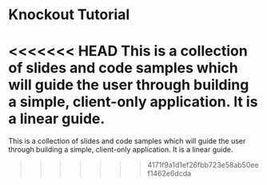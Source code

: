 Knockout Tutorial
================
<<<<<<< HEAD
This is a collection of slides and code samples which will guide the user through building a simple, client-only application. It is a linear guide.
=======
This is a collection of slides and code samples which will guide the user through building a simple, client-only application. It is a linear guide.
>>>>>>> 4171f9a1d1ef26fbb723e58ab50eef1462e6dcda
